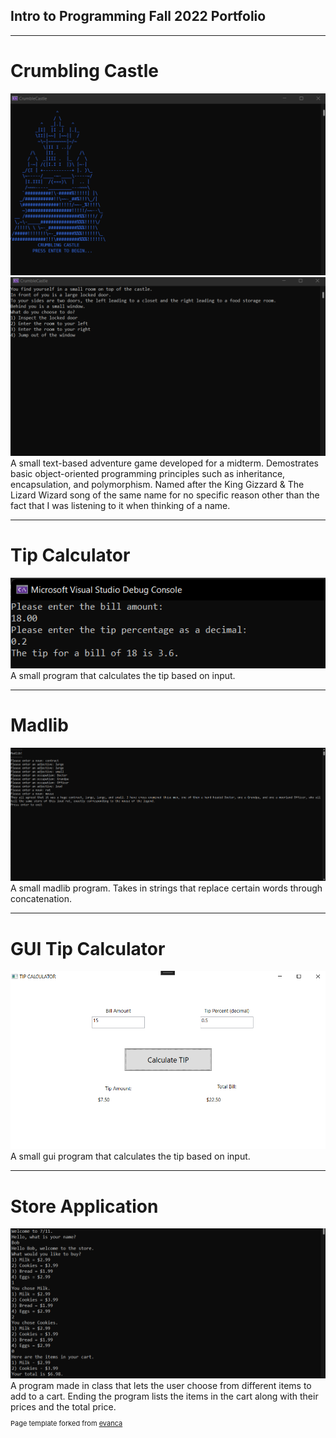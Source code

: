 ## Intro to Programming Fall 2022 Portfolio

---

# Crumbling Castle
<img src="images/Screenshot 2022-11-09 235453.png?raw=true"/>
<img src="images/Screenshot 2022-11-09 235550.png?raw=true"/>
A small text-based adventure game developed for a midterm. Demostrates basic object-oriented programming principles such as inheritance, encapsulation, and polymorphism. Named after the King Gizzard & The Lizard Wizard song of the same name for no specific reason other than the fact that I was listening to it when thinking of a name.

---

# Tip Calculator
<img src="images/tipp.png?raw=true"/>
A small program that calculates the tip based on input.

---

# Madlib
<img src="images/Madlib.png?raw=true"/>
A small madlib program. Takes in strings that replace certain words through concatenation.

---

# GUI Tip Calculator
<img src="images/guitip.png?raw=true"/>
A small gui program that calculates the tip based on input.

---

# Store Application
<img src="images/storeapp.png?raw=true"/>
A program made in class that lets the user choose from different items to add to a cart. Ending the program lists the items in the cart along with their prices and the total price.

<p style="font-size:11px">Page template forked from <a href="https://github.com/evanca/quick-portfolio">evanca</a></p>
<!-- Remove above link if you don't want to attibute -->
